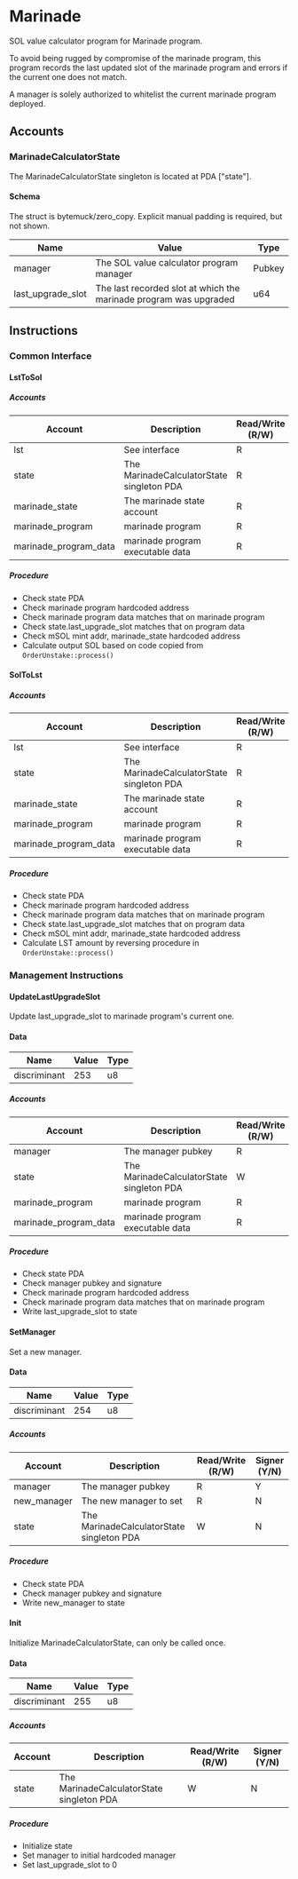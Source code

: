# Marinade

SOL value calculator program for Marinade program.

To avoid being rugged by compromise of the marinade program, this program records the last updated slot of the marinade program and errors if the current one does not match.

A manager is solely authorized to whitelist the current marinade program deployed. 

## Accounts

### MarinadeCalculatorState

The MarinadeCalculatorState singleton is located at PDA ["state"].

#### Schema

The struct is bytemuck/zero_copy. Explicit manual padding is required, but not shown.

| Name | Value | Type |
| -- | -- | -- |
| manager | The SOL value calculator program manager | Pubkey |
| last_upgrade_slot | The last recorded slot at which the marinade program was upgraded | u64 |

## Instructions

### Common Interface

#### LstToSol

##### Accounts

| Account | Description | Read/Write (R/W) | Signer (Y/N) |
| -- | -- | -- | -- |
| lst | See interface | R | N |
| state | The MarinadeCalculatorState singleton PDA | R | N |
| marinade_state | The marinade state account | R | N |
| marinade_program | marinade program | R | N |
| marinade_program_data | marinade program executable data | R | N |

##### Procedure

- Check state PDA
- Check marinade program hardcoded address
- Check marinade program data matches that on marinade program
- Check state.last_upgrade_slot matches that on program data
- Check mSOL mint addr, marinade_state hardcoded address
- Calculate output SOL based on code copied from `OrderUnstake::process()`

#### SolToLst

##### Accounts

| Account | Description | Read/Write (R/W) | Signer (Y/N) |
| -- | -- | -- | -- |
| lst | See interface | R | N |
| state | The MarinadeCalculatorState singleton PDA | R | N |
| marinade_state | The marinade state account | R | N |
| marinade_program | marinade program | R | N |
| marinade_program_data | marinade program executable data | R | N |

##### Procedure

- Check state PDA
- Check marinade program hardcoded address
- Check marinade program data matches that on marinade program
- Check state.last_upgrade_slot matches that on program data
- Check mSOL mint addr, marinade_state hardcoded address
- Calculate LST amount by reversing procedure in `OrderUnstake::process()`

### Management Instructions

#### UpdateLastUpgradeSlot

Update last_upgrade_slot to marinade program's current one.

#### Data

| Name | Value | Type |
| -- | -- | -- |
| discriminant | 253 | u8 |

##### Accounts

| Account | Description | Read/Write (R/W) | Signer (Y/N) |
| -- | -- | -- | -- |
| manager | The manager pubkey | R | Y |
| state | The MarinadeCalculatorState singleton PDA | W | N |
| marinade_program | marinade program | R | N |
| marinade_program_data | marinade program executable data | R | N |

##### Procedure

- Check state PDA
- Check manager pubkey and signature
- Check marinade program hardcoded address
- Check marinade program data matches that on marinade program
- Write last_upgrade_slot to state

#### SetManager

Set a new manager.

#### Data

| Name | Value | Type |
| -- | -- | -- |
| discriminant | 254 | u8 |

##### Accounts

| Account | Description | Read/Write (R/W) | Signer (Y/N) |
| -- | -- | -- | -- |
| manager | The manager pubkey | R | Y |
| new_manager | The new manager to set | R | N |
| state | The MarinadeCalculatorState singleton PDA | W | N |

##### Procedure

- Check state PDA
- Check manager pubkey and signature
- Write new_manager to state

#### Init

Initialize MarinadeCalculatorState, can only be called once.

#### Data

| Name | Value | Type |
| -- | -- | -- |
| discriminant | 255 | u8 |

##### Accounts

| Account | Description | Read/Write (R/W) | Signer (Y/N) |
| -- | -- | -- | -- |
| state | The MarinadeCalculatorState singleton PDA | W | N |

##### Procedure

- Initialize state
- Set manager to initial hardcoded manager
- Set last_upgrade_slot to 0
